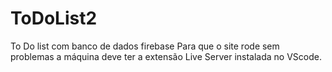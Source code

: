 # ToDoList2
To Do list com banco de dados firebase
Para que o site rode sem problemas a máquina deve ter a extensão Live Server instalada no VScode.
